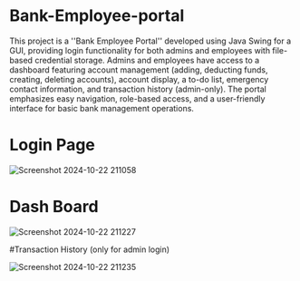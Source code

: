 # Bank-Employee-portal

This project is a ''Bank Employee Portal'' developed using Java Swing for a GUI, providing login functionality for both admins and employees with file-based credential storage. Admins and employees have access to a dashboard featuring account management (adding, deducting funds, creating, deleting accounts), account display, a to-do list, emergency contact information, and transaction history (admin-only). The portal emphasizes easy navigation, role-based access, and a user-friendly interface for basic bank management operations.
# Login Page

![Screenshot 2024-10-22 211058](https://github.com/user-attachments/assets/251bc6af-aac7-455a-9e3b-c842e249e42f)

# Dash Board

![Screenshot 2024-10-22 211227](https://github.com/user-attachments/assets/4cf2cc9c-4212-4840-aa6e-729b06aa5abb)

#Transaction History (only for admin login)

![Screenshot 2024-10-22 211235](https://github.com/user-attachments/assets/dbe9b58f-2c35-4d35-9f1f-a9d5aacb38c8)
